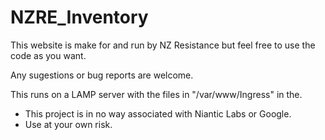 NZRE_Inventory
==============
This website is make for and run by NZ Resistance but feel free to use the code as you want.

Any sugestions or bug reports are welcome.

This runs on a LAMP server with the files in "/var/www/Ingress" in the.

* This project is in no way associated with Niantic Labs or Google.
* Use at your own risk.
